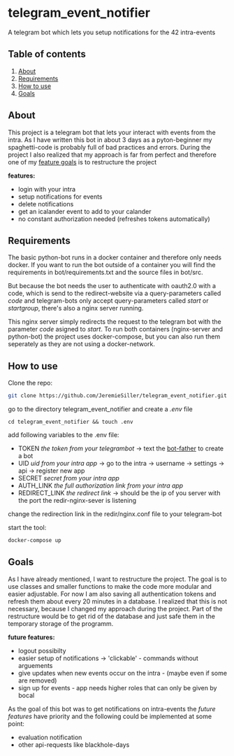 # telegram_event_notifier

A telegram bot which lets you setup notifications for the 42 intra-events

## Table of contents
1. [About](#about)
2. [Requirements](#requirements)
3. [How to use](#howtouse)
4. [Goals](#goals)

## About

This project is a telegram bot that lets your interact with events from the intra.
As I have written this bot in about 3 days as a pyton-beginner my spaghetti-code is probably full of bad practices and
errors. During the project I also realized that my approach is far from perfect and therefore one of my [feature goals](#goals) is
to restructure the project

**features:**
- login with your intra
- setup notifications for events
- delete notifications
- get an icalander event to add to your calander
- no constant authorization needed (refreshes tokens automatically)

## Requirements

The basic python-bot runs in a docker container and therefore only needs docker. If you want to run the bot outside of a container you will
find the requirements in bot/requirements.txt and the source files in bot/src.

But because the bot needs the user to authenticate with oauth2.0 with a code, which is send to the redirect-website via a query-parameters called *code* and telegram-bots only accept query-parameters called *start* or *startgroup*, there's also a nginx server running. 

This nginx server simply redirects the request
to the telegram bot with the parameter *code* asigned to *start*.
To run both containers (nginx-server and python-bot) the project uses docker-compose, but you can also run them seperately as they are not using
a docker-network.

## How to use

Clone the repo:
```bash
git clone https://github.com/JeremieSiller/telegram_event_notifier.git
```
go to the directory telegram_event_notifier and create a *.env* file
```
cd telegram_event_notifier && touch .env
```
add following variables to the .env file:
- TOKEN *the token from your telegrambot* -> text the [bot-father] to create a bot
- UID *uid from your intra app* -> go to the intra -> username -> settings -> api -> register new app
- SECRET *secret from your intra app*
- AUTH_LINK *the full authorization link from your intra app*
- REDIRECT_LINK *the redirect link* -> should be the ip of you server with the port the redir-nginx-sever is listening

change the redirection link in the redir/nginx.conf file to your telegram-bot

start the tool:
```bash
docker-compose up
```

## Goals

As I have already mentioned, I want to restructure the project. The goal is to use classes and smaller functions to make the code more modular and easier adjustable. For now I am also saving all authentication tokens and refresh them about every 20 minutes in a database. I realized that this is not necessary, because I changed my approach during the project. Part of the restructure would be to get rid of the database and just safe them in the temporary storage of the programm.

**future features:**
- logout possibilty
- easier setup of notifications -> 'clickable' - commands without arguements
- give updates when new events occur on the intra - (maybe even if some are removed)
- sign up for events - app needs higher roles that can only be given by bocal

As the goal of this bot was to get notifications on intra-events the *future features* have priority
and the following could be implemented at some point:
- evaluation notification
- other api-requests like blackhole-days

[bot-father]:https://t.me/BotFather
